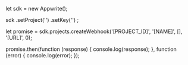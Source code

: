 let sdk = new Appwrite();

sdk
    .setProject('')
    .setKey('')
;

let promise = sdk.projects.createWebhook('[PROJECT_ID]', '[NAME]', [], '[URL]', 0);

promise.then(function (response) {
    console.log(response);
}, function (error) {
    console.log(error);
});